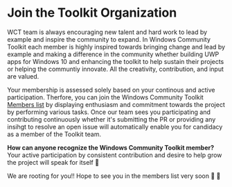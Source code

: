 # Join the Toolkit Organization


WCT team is always encouraging new talent and hard work to lead by example and inspire the community to expand. In Windows Community Toolkit each member is highly inspired towards bringing change and lead by example and making a difference in the community whether building UWP apps for Windows 10 and enhancing the toolkit to help sustain their projects or helping the communtiy innovate. All the creativity, contribution, and input are valued. 

Your membership is assessed solely based on your continous and active participation. Therfore, you can join the Windows Community Toolkit [Members list](https://github.com/orgs/windows-toolkit/teams/toolkitteam/members) by displaying enthusiasm and commitment towards the project by performing various tasks. Once our team sees you participating and contributing continuously whether it's submitting the PR or providing any insihgt to resolve an open issue will automatically enable you for candidacy as a member of the Toolkit team. 

**How can anyone recognize the Windows Community Toolkit member?**
Your active participation by consistent contribution and desire to help grow the project will speak for itself :raised_hands: 

We are rooting for you!! Hope to see you in the members list very soon :rocket: :rocket:
